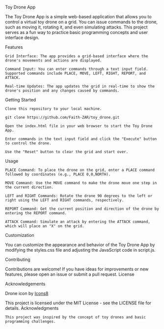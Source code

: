 Toy Drone App

The Toy Drone App is a simple web-based application that allows you to control a virtual toy drone on a grid. You can issue commands to the drone, such as moving it, rotating it, and even simulating attacks. This project serves as a fun way to practice basic programming concepts and user interface design.

Features

    Grid Interface: The app provides a grid-based interface where the drone's movements and actions are displayed.

    Command Input: You can enter commands through a text input field. Supported commands include PLACE, MOVE, LEFT, RIGHT, REPORT, and ATTACK.

    Real-time Updates: The app updates the grid in real-time to show the drone's position and any changes caused by commands.

Getting Started

    Clone this repository to your local machine.

    git clone https://github.com/Faith-ZAR/toy_drone.git

    Open the index.html file in your web browser to start the Toy Drone App.

    Enter commands in the text input field and click the "Execute" button to control the drone.

    Use the "Reset" button to clear the grid and start over.

Usage

    PLACE Command: To place the drone on the grid, enter a PLACE command followed by coordinates (e.g., PLACE 0,0,NORTH). 

    MOVE Command: Use the MOVE command to make the drone move one step in the current direction.

    LEFT and RIGHT Commands: Rotate the drone 90 degrees to the left or right using the LEFT and RIGHT commands, respectively.

    REPORT Command: Get the current position and direction of the drone by entering the REPORT command.

    ATTACK Command: Simulate an attack by entering the ATTACK command, which will place an "X" on the grid.

Customization

You can customize the appearance and behavior of the Toy Drone App by modifying the styles.css file and adjusting the JavaScript code in script.js.

Contributing

Contributions are welcome! If you have ideas for improvements or new features, please open an issue or submit a pull request.
License

Acknowledgements

Drone icon by [Icons8](https://icons8.com/icon/02GHEo6d4Uz6/drone)


This project is licensed under the MIT License - see the LICENSE file for details.
Acknowledgments

    This project was inspired by the concept of toy drones and basic programming challenges.
